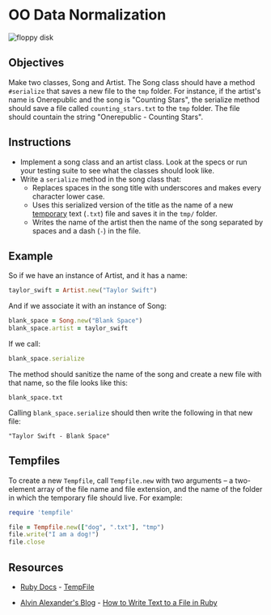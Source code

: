 
# OO Data Normalization

![floppy disk](https://s3-us-west-2.amazonaws.com/web-dev-readme-photos/oo-labs/floppy-disk.png)

## Objectives

Make two classes, Song and Artist. The Song class should have a method `#serialize` that saves a new file to the `tmp` folder. For instance, if the artist's name is Onerepublic and the song is "Counting Stars", the serialize method should save a file called `counting_stars.txt` to the `tmp` folder. The file should countain the string "Onerepublic - Counting Stars".

## Instructions

* Implement a song class and an artist class. Look at the specs or run your testing suite to see what the classes should look like.
* Write a `serialize` method in the song class that:
  * Replaces spaces in the song title with underscores and makes every character lower case.
  * Uses this serialized version of the title as the name of a new [temporary](http://www.ruby-doc.org/stdlib-1.9.3/libdoc/tempfile/rdoc/Tempfile.html) text (`.txt`) file and saves it in the `tmp/` folder. 
  * Writes the name of the artist then the name of the song separated by spaces and a dash (`-`) in the file.

## Example

So if we have an instance of Artist, and it has a name:

```ruby
taylor_swift = Artist.new("Taylor Swift")
```

And if we associate it with an instance of Song:

```ruby
blank_space = Song.new("Blank Space")
blank_space.artist = taylor_swift
```

If we call:

```ruby
blank_space.serialize
```

The method should sanitize the name of the song and create a new file with that name, so the file looks like this:

`blank_space.txt`

Calling `blank_space.serialize` should then write the following in that new file:

`"Taylor Swift - Blank Space"`

## Tempfiles

To create a new `Tempfile`, call `Tempfile.new` with two arguments – a two-element array of the file name and file extension, and the name of the folder in which the temporary file should live. For example:

```ruby
require 'tempfile'

file = Tempfile.new(["dog", ".txt"], "tmp")
file.write("I am a dog!")
file.close
```

## Resources
* [Ruby Docs](http://www.ruby-doc.org/) - [TempFile](http://www.ruby-doc.org/stdlib-1.9.3/libdoc/tempfile/rdoc/Tempfile.html)

* [Alvin Alexander's Blog](http://alvinalexander.com/) - [How to Write Text to a File in Ruby](http://alvinalexander.com/blog/post/ruby/how-write-text-to-file-ruby-example)
